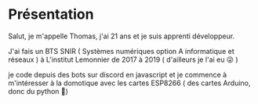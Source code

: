 # Présentation

Salut, je m'appelle Thomas, j'ai 21 ans et je suis apprenti développeur.

J'ai fais un BTS SNIR ( Systèmes numériques option A informatique et réseaux ) à L'institut Lemonnier de 2017 à 2019 ( d'ailleurs je l'ai eu 😜 )

je code depuis des bots sur discord en javascript et je commence à m'intéresser à la domotique avec les cartes ESP8266 ( des cartes Arduino, donc du python 🐍)
